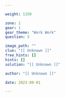 ```yaml
---

weight: 1150

zone: 1
gear: 1
gear_theme: "Work Work"
question: 5

image_path: ""
clue: "[[ Unknown ]]"
free_hints: []
hints: []
solution: "[[ Unknown ]]"

author: "[[ Unknown ]]"

date: 2023-09-01

---
```


